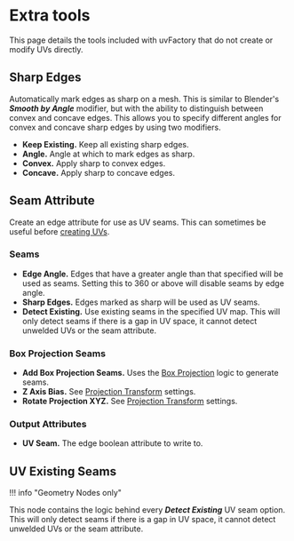 # Extra tools

This page details the tools included with uvFactory that do not create or modify UVs directly.

## Sharp Edges

Automatically mark edges as sharp on a mesh. This is similar to Blender's ***Smooth by Angle*** modifier, but with the ability to distinguish between convex and concave edges. This allows you to specify different angles for convex and concave sharp edges by using two modifiers.

- **Keep Existing.** Keep all existing sharp edges.
- **Angle.** Angle at which to mark edges as sharp.
- **Convex.** Apply sharp to convex edges.
- **Concave.** Apply sharp to concave edges.

## Seam Attribute

Create an edge attribute for use as UV seams. This can sometimes be useful before [creating UVs](create_uvs.md).

### Seams

- **Edge Angle.** Edges that have a greater angle than that specified will be used as seams. Setting this to 360 or above will disable seams by edge angle.
- **Sharp Edges.** Edges marked as sharp will be used as UV seams.
- **Detect Existing.** Use existing seams in the specified UV map. This will only detect seams if there is a gap in UV space, it cannot detect unwelded UVs or the seam attribute.

### Box Projection Seams

- **Add Box Projection Seams.** Uses the [Box Projection](create_uvs.md#box-project) logic to generate seams.
- **Z Axis Bias.** See [Projection Transform](create_uvs.md#projection-transform) settings.
- **Rotate Projection XYZ.** See [Projection Transform](create_uvs.md#projection-transform) settings.

### Output Attributes

- **UV Seam.** The edge boolean attribute to write to.

## UV Existing Seams

!!! info "Geometry Nodes only"

This node contains the logic behind every ***Detect Existing*** UV seam option. This will only detect seams if there is a gap in UV space, it cannot detect unwelded UVs or the seam attribute.
